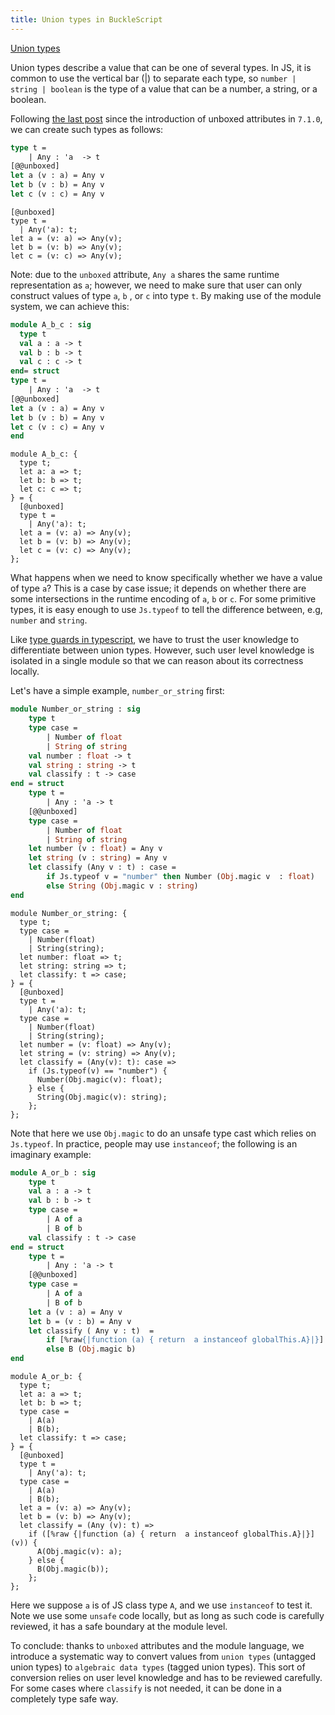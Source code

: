 ```yaml
---
title: Union types in BuckleScript
---
```


[Union types](https://www.typescriptlang.org/docs/handbook/advanced-types.html#union-types)

Union types describe a value that can be one of several types. In JS, it is common to use the vertical bar (|) to separate each type, so `number | string | boolean`  is the type of a value that can be a number, a string, or a boolean.


Following [the last post](https://bucklescript.github.io/blog/2019/12/20/release-7-02) since the introduction of unboxed attributes in `7.1.0`, we can create such types as follows:

```ocaml
type t = 
    | Any : 'a  -> t 
[@@unboxed]    
let a (v : a) = Any v
let b (v : b) = Any v
let c (v : c) = Any v
```
```reason
[@unboxed]
type t =
  | Any('a): t;
let a = (v: a) => Any(v);
let b = (v: b) => Any(v);
let c = (v: c) => Any(v);
```
Note: due to the `unboxed` attribute, `Any a` shares the same runtime representation as `a`; however, we need to make sure that user can only construct values of type `a`, `b` , or `c` into type `t`. By making use of the module system, we can achieve this:

```ocaml
module A_b_c : sig 
  type t 
  val a : a -> t 
  val b : b -> t 
  val c : c -> t   
end= struct 
type t = 
    | Any : 'a  -> t 
[@@unboxed]    
let a (v : a) = Any v
let b (v : b) = Any v
let c (v : c) = Any v
end
```

```reason
module A_b_c: {
  type t;
  let a: a => t;
  let b: b => t;
  let c: c => t;
} = {
  [@unboxed]
  type t =
    | Any('a): t;  
  let a = (v: a) => Any(v);
  let b = (v: b) => Any(v);
  let c = (v: c) => Any(v);
};
```
<!-- Union types are useful for modeling situations when values can overlap in the types they can take on.  -->
What happens when we need to know specifically whether we have a value of type `a`? This is a case by case issue; it depends on whether there are some intersections in the runtime encoding of `a`, `b` or `c`. For some primitive types, it is easy enough to use `Js.typeof` to tell the difference between, e.g, `number` and `string`. 

Like [type guards in typescript](https://www.typescriptlang.org/docs/handbook/advanced-types.html#type-guards-and-differentiating-types), we have to trust the user knowledge to differentiate between union types. However, such user level knowledge is isolated in a single module so that we can reason about its correctness locally.

Let's have a simple example, `number_or_string` first:

```ocaml
module Number_or_string : sig 
    type t 
    type case = 
        | Number of float 
        | String of string
    val number : float -> t 
    val string : string -> t 
    val classify : t -> case             
end = struct 
    type t = 
        | Any : 'a -> t 
    [@@unboxed]     
    type case = 
        | Number of float 
        | String of string
    let number (v : float) = Any v 
    let string (v : string) = Any v     
    let classify (Any v : t) : case = 
        if Js.typeof v = "number" then Number (Obj.magic v  : float)
        else String (Obj.magic v : string)
end
```
```reason
module Number_or_string: {
  type t;
  type case =
    | Number(float)
    | String(string);
  let number: float => t;
  let string: string => t;
  let classify: t => case;
} = {
  [@unboxed]
  type t =
    | Any('a): t;
  type case =
    | Number(float)
    | String(string);
  let number = (v: float) => Any(v);
  let string = (v: string) => Any(v);
  let classify = (Any(v): t): case =>
    if (Js.typeof(v) == "number") {
      Number(Obj.magic(v): float);
    } else {
      String(Obj.magic(v): string);
    };
};
```
Note that here we use `Obj.magic` to do an unsafe type cast which relies on `Js.typeof`. In practice, people may use `instanceof`; the following is an imaginary example:

```ocaml
module A_or_b : sig 
    type t 
    val a : a -> t 
    val b : b -> t 
    type case = 
        | A of a 
        | B of b 
    val classify : t -> case
end = struct
    type t = 
        | Any : 'a -> t
    [@@unboxed]   
    type case = 
        | A of a 
        | B of b 
    let a (v : a) = Any v 
    let b = (v : b) = Any v
    let classify ( Any v : t)  = 
        if [%raw{|function (a) { return  a instanceof globalThis.A}|}] v then A (Obj.magic v : a)
        else B (Obj.magic b)
end
```
```reason
module A_or_b: {
  type t;
  let a: a => t;
  let b: b => t;
  type case =
    | A(a)
    | B(b);
  let classify: t => case;
} = {
  [@unboxed]
  type t =
    | Any('a): t;
  type case =
    | A(a)
    | B(b);
  let a = (v: a) => Any(v);
  let b = (v: b) => Any(v);
  let classify = (Any (v): t) =>
    if ([%raw {|function (a) { return  a instanceof globalThis.A}|}](v)) {
      A(Obj.magic(v): a);
    } else {
      B(Obj.magic(b));
    };
};
```
Here we suppose `a` is of JS class type `A`, and we use `instanceof` to test it. Note we use some `unsafe` code locally, but as long as such code is carefully reviewed, it has a safe boundary at the module level.


To conclude: thanks to `unboxed` attributes and the module language, we introduce a systematic way to convert values from `union types` (untagged union types) to `algebraic data types` (tagged union types). This sort of conversion relies on user level knowledge and has to be reviewed carefully. For some cases where `classify` is not needed, it can be done in a completely type safe way.
